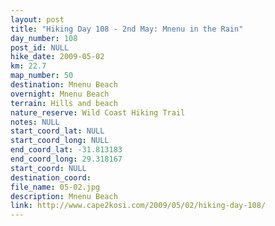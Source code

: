 ```yaml
---
layout: post
title: "Hiking Day 108 - 2nd May: Mnenu in the Rain"
day_number: 108
post_id: NULL
hike_date: 2009-05-02
km: 22.7
map_number: 50
destination: Mnenu Beach
overnight: Mnenu Beach
terrain: Hills and beach
nature_reserve: Wild Coast Hiking Trail
notes: NULL
start_coord_lat: NULL
start_coord_long: NULL
end_coord_lat: -31.813183
end_coord_long: 29.318167
start_coord: NULL
destination_coord: 
file_name: 05-02.jpg
description: Mnenu Beach
link: http://www.cape2kosi.com/2009/05/02/hiking-day-108/
---
```

